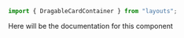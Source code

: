 ```js
import { DragableCardContainer } from "layouts";
```

Here will be the documentation for this component

<!-- PROPS -->
<!-- A propsTable will be rendered here in Storybook -->
